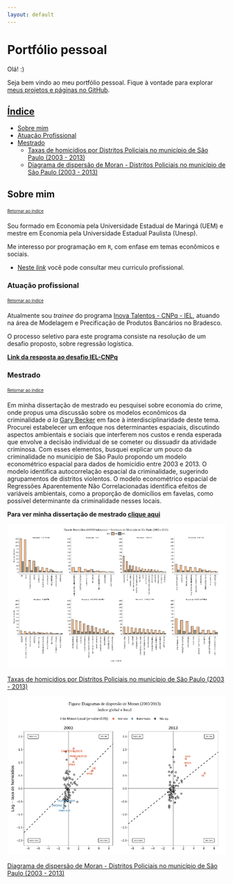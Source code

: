 ```yaml
---
layout: default
---
```


# Portfólio pessoal

Olá! :)

Seja bem vindo ao meu portfólio pessoal. Fique à vontade para explorar [meus projetos e páginas no GitHub](https://github.com/rdurl0).

## [Índice](#indice)

- [Sobre mim](#sobre-mim)
- [Atuação Profissional](#atuação-profissional)
- [Mestrado](#mestrado)
   - [Taxas de homicídios por Distritos Policiais no município de São Paulo (2003 - 2013)](#mestrado)
   - [Diagrama de dispersão de Moran - Distritos Policiais no município de São Paulo (2003 - 2013)](#mestrado)
   
## Sobre mim

<sub><sup>[Retornar ao índice](#indice)</sup></sup>

Sou formado em Economia pela Universidade Estadual de Maringá (UEM) e mestre em Economia pela Universidade Estadual Paulista (Unesp).

Me interesso por programação em `R`, com enfase em temas econômicos e sociais. 

- [Neste *link*](./pdf/CV_Raul_de_Sa_Durlo.pdf) você pode consultar meu curriculo profissional.

### Atuação profissional

<sub><sup>[Retornar ao índice](#indice)</sup></sup>

Atualmente sou *trainee* do programa [Inova Talentos - CNPq - IEL](http://www.portaldaindustria.com.br/inovatalentos), atuando na área de Modelagem e Precificação de Produtos Bancários no Bradesco. 

O processo seletivo para este programa consiste na resolução de um desafio proposto, sobre regressão logística.

**[Link da resposta ao desafio IEL-CNPq](https://rdurl0.github.io/Desafio-IEL-CNPq/docs/desafio.html)**

### Mestrado

<sub><sup>[Retornar ao índice](#indice)</sup></sup>

Em minha dissertação de mestrado eu pesquisei sobre economia do crime, onde propus uma discussão sobre os modelos econômicos da criminalidade *a la* [Gary Becker](https://www.journals.uchicago.edu/doi/abs/10.1086/259394) em face à interdisciplinaridade deste tema. Procurei estabelecer um enfoque nos determinantes espaciais, discutindo aspectos ambientais e sociais que interferem nos custos e renda esperada que envolve a decisão individual de se cometer ou dissuadir da atividade criminosa. Com esses elementos, busquei explicar um pouco da criminalidade no município de São Paulo propondo um modelo econométrico espacial para dados de homicídio entre 2003 e 2013. O modelo identifica autocorrelação espacial da criminalidade, sugerindo agrupamentos de distritos violentos. O modelo econométrico espacial de Regressões Aparentemente Não Correlacionadas identifica efeitos de variáveis ambientais, como a proporção de domicílios em favelas, como possível determinante da criminalidade nesses locais.

**Para ver minha dissertação de mestrado [clique aqui](https://github.com/rdurl0/Dissertacao-de-Mestrado)**

![Taxas de homicídios por Distritos Policiais no município de São Paulo (2003 - 2013)](./assets/img/homicidio_distritos.png)

[Taxas de homicídios por Distritos Policiais no município de São Paulo (2003 - 2013)](./assets/img/homicidio_distritos.png)

![Diagrama de dispersão de Moran - Distritos Policiais no município de São Paulo (2003 - 2013)](./assets/img/moran_homicidios.png)

[Diagrama de dispersão de Moran - Distritos Policiais no município de São Paulo (2003 - 2013)](./assets/img/moran_homicidios.png)

